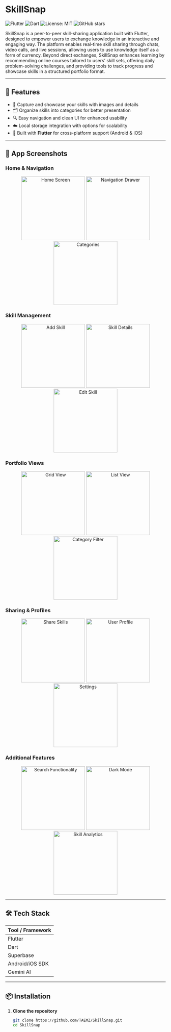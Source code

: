 # SkillSnap

![Flutter](https://img.shields.io/badge/Flutter-3.x-blue?logo=flutter)
![Dart](https://img.shields.io/badge/Dart-2.x-blue?logo=dart)
![License: MIT](https://img.shields.io/badge/License-MIT-green.svg)
![GitHub stars](https://img.shields.io/github/stars/TAEMZ/SkillSnap?style=social)

SkillSnap is a peer-to-peer skill-sharing application built with Flutter, designed to empower users to exchange knowledge in an interactive and engaging way. The platform enables real-time skill sharing through chats, video calls, and live sessions, allowing users to use knowledge itself as a form of currency. Beyond direct exchanges, SkillSnap enhances learning by recommending online courses tailored to users’ skill sets, offering daily problem-solving challenges, and providing tools to track progress and showcase skills in a structured portfolio format.

---

## 🚀 Features

- 📸 Capture and showcase your skills with images and details  
- 🗂️ Organize skills into categories for better presentation  
- 🔍 Easy navigation and clean UI for enhanced usability  
- ☁️ Local storage integration with options for scalability  
- 📱 Built with **Flutter** for cross-platform support (Android & iOS)

---

## 📸 App Screenshots

### Home & Navigation
<div align="center">
  <img src="assets/img15.png" width="200" alt="Home Screen">
  <img src="assets/img3.png" width="200" alt="Navigation Drawer">
  <img src="assets/img11.png" width="200" alt="Categories">
</div>

### Skill Management
<div align="center">
  <img src="assets/img1.png" width="200" alt="Add Skill">
  <img src="assets/img7.png" width="200" alt="Skill Details">
  <img src="assets/img6.png" width="200" alt="Edit Skill">
</div>

### Portfolio Views
<div align="center">
  <img src="assets/img5.png" width="200" alt="Grid View">
  <img src="assets/img8.png" width="200" alt="List View">
  <img src="assets/img9.png" width="200" alt="Category Filter">
</div>

### Sharing & Profiles
<div align="center">
  <img src="assets/img10.png" width="200" alt="Share Skills">
  <img src="assets/img2.png" width="200" alt="User Profile">
  <img src="assets/img4.png" width="200" alt="Settings">
</div>

### Additional Features
<div align="center">
  <img src="assets/img13.png" width="200" alt="Search Functionality">
  <img src="assets/img14.png" width="200" alt="Dark Mode">
  <img src="assets/img12.png" width="200" alt="Skill Analytics">
</div>

---

## 🛠️ Tech Stack

| Tool / Framework 
|-----------------
| Flutter         
| Dart             
| Superbase 
| Android/iOS SDK  
|Gemini AI

---

## 📦 Installation

1. **Clone the repository**
   ```bash
   git clone https://github.com/TAEMZ/SkillSnap.git
   cd SkillSnap
